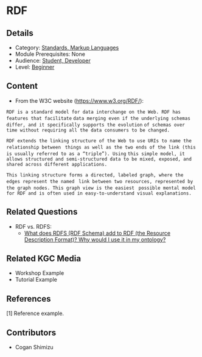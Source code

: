 # RDF
## Details
* Category: [Standards, Markup Languages](../categories/Standards,_Markup_Languages.md)
* Module Prerequisites: None
* Audience: [Student, Developer](../audiences/Student,_Developer.md)
* Level: [Beginner](../levels/Beginner.md)

## Content
* From the W3C website (https://www.w3.org/RDF/): 

```RDF is a standard model for data interchange on the Web. RDF has features that facilitate```
```data merging even if the underlying schemas differ, and it specifically supports the evolution```
```of schemas over time without requiring all the data consumers to be changed.```

```RDF extends the linking structure of the Web to use URIs to name the relationship between ```
```things as well as the two ends of the link (this is usually referred to as a “triple”). Using```
```this simple model, it allows structured and semi-structured data to be mixed, exposed, and ```
```shared across different applications.```

```This linking structure forms a directed, labeled graph, where the edges represent the named ```
```link between two resources, represented by the graph nodes. This graph view is the easiest ```
```possible mental model for RDF and is often used in easy-to-understand visual explanations.```

## Related Questions
* RDF vs. RDFS:
  * [What does RDFS (RDF Schema) add to RDF (the Resource Description Format)? Why would I use it in my ontology?](https://github.com/GlennClatworthy/kgc_discussion_group/wiki/Questions,-we-have-questions)

## Related KGC Media
* Workshop Example
* Tutorial Example

## References
[1] Reference example.

## Contributors
* Cogan Shimizu
